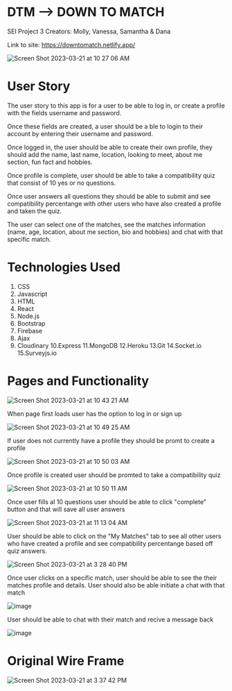 # DTM --> DOWN TO MATCH

SEI Project 3
Creators: Molly, Vanessa, Samantha & Dana

Link to site: https://downtomatch.netlify.app/


![Screen Shot 2023-03-21 at 10 27 06 AM](https://user-images.githubusercontent.com/97205531/226637444-283c6424-1878-4b1f-afb7-2a6b5c9e3de5.png)

# User Story

The user story to this app is for a user to be able to log in, or create a profile with the fields username and password.

Once these fields are created, a user should be a ble to login to their account by entering their username and password.


Once logged in, the user should be able to create their own profile, they should add the name, last name, location, looking to meet, about me section, fun fact and hobbies. 

Once profile is complete, user should be able to take a compatibility quiz that consist of 10 yes or no questions. 

Once user answers all questions they should be able to submit and see compatibility percentange with other users who have also created a profile and taken the quiz.

The user can select one of the matches, see the matches information (name, age, location, about me section, bio and hobbies) and chat with that specific match. 

# Technologies Used

1. CSS 
2. Javascript 
3. HTML
4. React
5. Node.js
6. Bootstrap
7. Firebase
8. Ajax
9. Cloudinary
10.Express
11.MongoDB
12.Heroku
13.Git
14.Socket.io
15.Surveyjs.io

# Pages and Functionality


![Screen Shot 2023-03-21 at 10 43 21 AM](https://user-images.githubusercontent.com/97205531/226649884-e3cb1b54-093b-446e-94c4-0095cee0c492.png)

When page first loads user has the option to log in or sign up

![Screen Shot 2023-03-21 at 10 49 25 AM](https://user-images.githubusercontent.com/97205531/226650147-1cff089f-10cc-4005-8bc9-7c2de6974d06.png)
 
If user does not currently have a profile they should be promt to create a profile 

![Screen Shot 2023-03-21 at 10 50 03 AM](https://user-images.githubusercontent.com/97205531/226650398-a7fc3869-ab9d-4654-9841-06dad8017772.png)

Once profile is created user should be promted to take a compatibility quiz

![Screen Shot 2023-03-21 at 10 50 11 AM](https://user-images.githubusercontent.com/97205531/226650671-82fd69f9-660b-4f7f-8c60-b121179a839c.png)

Once user fills al 10 questions user should be able to click "complete" button and that will save all user answers

![Screen Shot 2023-03-21 at 11 13 04 AM](https://user-images.githubusercontent.com/97205531/226651407-36c4d5ab-104e-4919-957a-851b65e74d1b.png)

User should be able to click on the "My Matches" tab to see all other users who have created a profile and see compatibility percentange based off quiz answers.

![Screen Shot 2023-03-21 at 3 28 40 PM](https://user-images.githubusercontent.com/97205531/226720104-204968aa-d5e9-4032-91f6-2abe456e14b1.png)

Once user clicks on a specific match, user should be able to see the their matches profile and details. User should also be able initiate a chat with that match 

![image](https://user-images.githubusercontent.com/97205531/226738927-9e1d104d-7285-475e-abe4-1bddae1f74b3.png)

User should be able to chat with their match and recive a message back

![image](https://user-images.githubusercontent.com/97205531/226739645-6dadf223-dc0f-445b-bf77-88b2714118a8.png)


# Original Wire Frame 

![Screen Shot 2023-03-21 at 3 37 42 PM](https://user-images.githubusercontent.com/97205531/226722080-c07465c0-249d-4bf8-8bda-272c66a43186.png)







